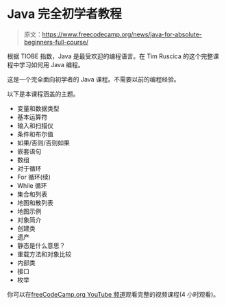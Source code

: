 # Java 完全初学者教程

> 原文：<https://www.freecodecamp.org/news/java-for-absolute-beginners-full-course/>

根据 TIOBE 指数，Java 是最受欢迎的编程语言。在 Tim Ruscica 的这个完整课程中学习如何用 Java 编程。

这是一个完全面向初学者的 Java 课程。不需要以前的编程经验。

以下是本课程涵盖的主题。

*   变量和数据类型
*   基本运算符
*   输入和扫描仪
*   条件和布尔值
*   如果/否则/否则如果
*   嵌套语句
*   数组
*   对于循环
*   For 循环(续)
*   While 循环
*   集合和列表
*   地图和散列表
*   地图示例
*   对象简介
*   创建类
*   遗产
*   静态是什么意思？
*   重载方法和对象比较
*   内部类
*   接口
*   枚举

你可以在[freeCodeCamp.org YouTube 频道](https://www.youtube.com/watch?v=GoXwIVyNvX0)观看完整的视频课程(4 小时观看)。